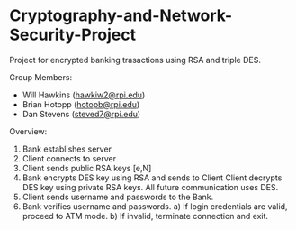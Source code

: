 # Cryptography-and-Network-Security-Project

Project for encrypted banking trasactions using RSA and triple DES. 

Group Members:
- Will Hawkins (hawkiw2@rpi.edu)
- Brian Hotopp (hotopb@rpi.edu)
- Dan Stevens (steved7@rpi.edu)


Overview: 

1. Bank establishes server
2. Client connects to server
3. Client sends public RSA keys [e,N]
4. Bank encrypts DES key using RSA and sends to Client
    Client decrypts DES key using private RSA keys.
    All future communication uses DES.
5. Client sends username and passwords to the Bank.
6. Bank verifies username and passwords.
    a) If login credentials are valid, proceed to ATM mode.
    b) If invalid, terminate connection and exit.






